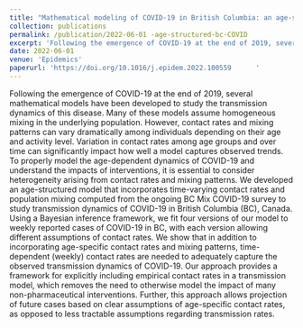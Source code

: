 ```yaml
---
title: "Mathematical modeling of COVID-19 in British Columbia: an age-structured model with time-dependent contact rates"
collection: publications
permalink: /publication/2022-06-01 -age-structured-bc-COVID
excerpt: 'Following the emergence of COVID-19 at the end of 2019, several mathematical models have been developed to study the transmission dynamics of this disease. Many of these models assume homogeneous mixing in the underlying population. However, contact rates and mixing patterns can vary dramatically among individuals depending on their age and activity level. Variation in contact rates among age groups and over time can significantly impact how well a model captures observed trends. To properly model the age-dependent dynamics of COVID-19 and understand the impacts of interventions, it is essential to consider heterogeneity arising from contact rates and mixing patterns. We developed an age-structured model that incorporates time-varying contact rates and population mixing computed from the ongoing BC Mix COVID-19 survey to study transmission dynamics of COVID-19 in British Columbia (BC), Canada. Using a Bayesian inference framework, we fit four versions of our model to weekly reported cases of COVID-19 in BC, with each version allowing different assumptions of contact rates. We show that in addition to incorporating age-specific contact rates and mixing patterns, time-dependent (weekly) contact rates are needed to adequately capture the observed transmission dynamics of COVID-19. Our approach provides a framework for explicitly including empirical contact rates in a transmission model, which removes the need to otherwise model the impact of many non-pharmaceutical interventions. Further, this approach allows projection of future cases based on clear assumptions of age-specific contact rates, as opposed to less tractable assumptions regarding transmission rates.'
date: 2022-06-01 
venue: 'Epidemics'
paperurl: 'https://doi.org/10.1016/j.epidem.2022.100559      '
---
```

Following the emergence of COVID-19 at the end of 2019, several mathematical models have been developed to study the transmission dynamics of this disease. Many of these models assume homogeneous mixing in the underlying population. However, contact rates and mixing patterns can vary dramatically among individuals depending on their age and activity level. Variation in contact rates among age groups and over time can significantly impact how well a model captures observed trends. To properly model the age-dependent dynamics of COVID-19 and understand the impacts of interventions, it is essential to consider heterogeneity arising from contact rates and mixing patterns. We developed an age-structured model that incorporates time-varying contact rates and population mixing computed from the ongoing BC Mix COVID-19 survey to study transmission dynamics of COVID-19 in British Columbia (BC), Canada. Using a Bayesian inference framework, we fit four versions of our model to weekly reported cases of COVID-19 in BC, with each version allowing different assumptions of contact rates. We show that in addition to incorporating age-specific contact rates and mixing patterns, time-dependent (weekly) contact rates are needed to adequately capture the observed transmission dynamics of COVID-19. Our approach provides a framework for explicitly including empirical contact rates in a transmission model, which removes the need to otherwise model the impact of many non-pharmaceutical interventions. Further, this approach allows projection of future cases based on clear assumptions of age-specific contact rates, as opposed to less tractable assumptions regarding transmission rates.
